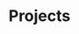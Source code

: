 ---
layout: page
title: Projects
page_order: 1
has_children: true
description: Projects
parent: Overview
has_toc: false
---